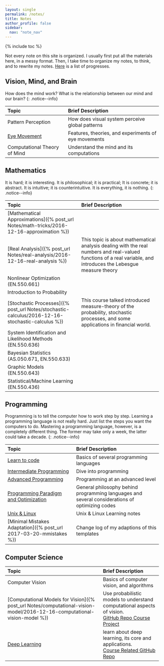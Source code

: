 ```yaml
---
layout: single
permalink: /notes/
title: Notes
author_profile: false
sidebar:
  nav: "note_nav"
---
```


{% include toc %}

Not every note on this site is organized. I usually first put all the materials here, in a messy format. Then, I take time to organize my notes, to think, and to rewrite my notes. [Here](/note_progress) is a list of progresses.

## Vision, Mind, and Brain

How does the mind work? What is the relationship between our mind and our brain? 
{: .notice--info}

| Topic | Brief Description |
|:------|:------------------|
| Pattern Perception | How does visual system perceive global patterns |
| [Eye Movement](/eye_movement) | Features, theories, and experiments of eye movements |
| Computational Theory of Mind | Understand the mind and its computations |

## Mathematics

It is hard; it is interesting. It is philosophical; it is practical; It is concrete; it is abstract. It is intuitive; it is counterintuitive. It is everything, it is nothing.
{: .notice--info}

| Topic | Brief Description |
|:------|:------------------|
| [Mathematical Approximations]({% post_url Notes/math-tricks/2016-12-16-approximation %}) | |
| [Real Analysis]({% post_url Notes/real-analysis/2016-12-16-real-analysis %}) | This topic is about mathematical analysis dealing with the real numbers and real-valued functions of a real variable, and introduces the Lebesgue measure theory |
| Nonlinear Optimization (EN.550.661) | |
| Introduction to Probability | |
| [Stochastic Processes]({% post_url Notes/stochastic-calculus/2016-12-16-stochastic-calculus %}) | This course talked introduced measure-theory of the probability, stochastic processes, and some applications in financial world.| 
| System Identification and Likelihood Methods (EN.550.636) | |
| Bayesian Statistics (AS.050.671, EN.550.633) | |
| Graphic Models (EN.550.643) | |
| Statistical/Machine Learning (EN.550.436) | | 

## Programming

Programming is to tell the computer how to work step by step. Learning a programming language is not really hard. Just list the steps you want the computers to do. Mastering a programming language, however, is a completely different thing. The former may take only a week, the latter could take a decade.
{: .notice--info}

| Topic | Brief Description |
|:------|:------------------|
| [Learn to code](/coding101)| Basics of several programming languages |
| [Intermediate Programming](/coding102) | Dive into programming |
| [Advanced Programming](/coding103) | Programming at an advanced level |
| [Programming Paradigm and Optimization](/programming_paradigm) | General philosophy behind programming languages and several considerations of optimizing codes |
| [Unix & Linux](/unix_linux) | Unix & Linux Learning notes |
| [Minimal Mistakes Adaptation]({% post_url 2017-03-20-mmistakes %}) | Change log of my adaptions of this templates|

## Computer Science    

| Topic | Brief Description |
|:------|:------------------|
| Computer Vision | Basics of computer vision, and algorithms |
| [Computational Models for Vision]({% post_url Notes/computational-vision-model/2016-12-16-computational-vision-model %}) | Use probabilistic models to understand computational aspects of vision.<br /> [GitHub Repo Course Project](https://github.com/ftvision/computervision_probabilitymodel) | 
| [Deep Learning](/deeplearning) | learn about deep learning, its core and applications. <br /> [Course Related GitHub Repo](https://github.com/ftvision/DeepLearningNanoDegree) | 


